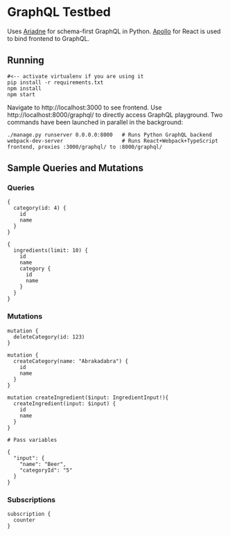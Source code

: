 # GraphQL Testbed

Uses [Ariadne](https://ariadnegraphql.org/) for schema-first GraphQL in Python.
[Apollo](https://www.apollographql.com/docs/react/) for React is used to bind frontend to GraphQL.

## Running

```
#<-- activate virtualenv if you are using it
pip install -r requirements.txt
npm install
npm start
```

Navigate to http://localhost:3000 to see frontend.
Use http://localhost:8000/graphql/ to directly access GraphQL playground.
Two commands have been launched in parallel in the background:

```
./manage.py runserver 0.0.0.0:8000   # Runs Python GraphQL backend
webpack-dev-server                   # Runs React+Webpack+TypeScript frontend, proxies :3000/graphql/ to :8000/graphql/
```

## Sample Queries and Mutations

### Queries

```
{
  category(id: 4) {
    id
    name
  }
}
```

```
{
  ingredients(limit: 10) {
    id
    name
    category {
      id
      name
    }
  }
}
```

### Mutations

```
mutation {
  deleteCategory(id: 123)
}
```

```
mutation {
  createCategory(name: "Abrakadabra") {
    id
    name
  }
}
```

```
mutation createIngredient($input: IngredientInput!){
  createIngredient(input: $input) {
    id
    name
  }
}

# Pass variables

{
  "input": {
    "name": "Beer",
    "categoryId": "5"
  }
}
```

### Subscriptions

```
subscription {
  counter
}
```
